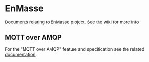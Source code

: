 # EnMasse

Documents relating to EnMasse project. See the
[wiki](https://github.com/EnMasseProject/enmasse/wiki) for more info

## MQTT over AMQP

For the "MQTT over AMQP" feature and specification see the related [documentation](mqtt-over-amqp/README.md).
